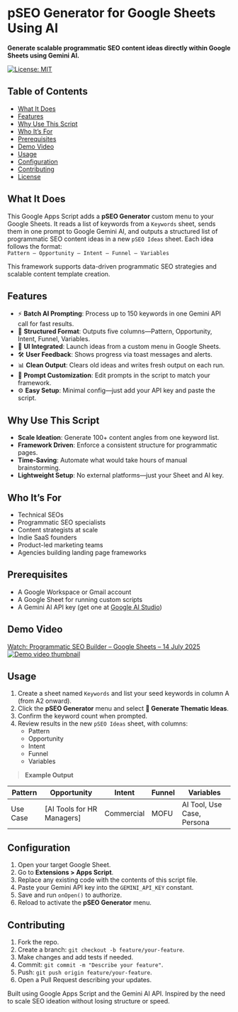 # pSEO Generator for Google Sheets Using AI

**Generate scalable programmatic SEO content ideas directly within Google Sheets using Gemini AI.**

[![License: MIT](https://img.shields.io/badge/License-MIT-blue.svg)](LICENSE)

## Table of Contents

- [What It Does](#what-it-does)  
- [Features](#features)  
- [Why Use This Script](#why-use-this-script)  
- [Who It’s For](#who-its-for)  
- [Prerequisites](#prerequisites)  
- [Demo Video](#demo-video)  
- [Usage](#usage)  
- [Configuration](#configuration)  
- [Contributing](#contributing)  
- [License](#license)  

## What It Does

This Google Apps Script adds a **pSEO Generator** custom menu to your Google Sheets. It reads a list of keywords from a `Keywords` sheet, sends them in one prompt to Google Gemini AI, and outputs a structured list of programmatic SEO content ideas in a new `pSEO Ideas` sheet. Each idea follows the format:  
`Pattern – Opportunity – Intent – Funnel – Variables` 

This framework supports data-driven programmatic SEO strategies and scalable content template creation.

## Features

- ⚡️ **Batch AI Prompting**: Process up to 150 keywords in one Gemini API call for fast results.  
- 📐 **Structured Format**: Outputs five columns—Pattern, Opportunity, Intent, Funnel, Variables.  
- 📣 **UI Integrated**: Launch ideas from a custom menu in Google Sheets.  
- 🛠 **User Feedback**: Shows progress via toast messages and alerts.  
- 📊 **Clean Output**: Clears old ideas and writes fresh output on each run.  
- 🧠 **Prompt Customization**: Edit prompts in the script to match your framework.  
- ⚙️ **Easy Setup**: Minimal config—just add your API key and paste the script.

## Why Use This Script

- **Scale Ideation**: Generate 100+ content angles from one keyword list.  
- **Framework Driven**: Enforce a consistent structure for programmatic pages.  
- **Time-Saving**: Automate what would take hours of manual brainstorming.  
- **Lightweight Setup**: No external platforms—just your Sheet and AI key.

## Who It’s For

- Technical SEOs  
- Programmatic SEO specialists  
- Content strategists at scale  
- Indie SaaS founders  
- Product-led marketing teams  
- Agencies building landing page frameworks

## Prerequisites

- A Google Workspace or Gmail account  
- A Google Sheet for running custom scripts  
- A Gemini AI API key (get one at [Google AI Studio](https://makersuite.google.com/app/apikey))

## Demo Video

<div>
  <a href="https://www.loom.com/share/485c10411b1d4a619570ebe2e3302047">
    Watch: Programmatic SEO Builder – Google Sheets – 14 July 2025
  </a>
  <br>
  <a href="https://www.loom.com/share/485c10411b1d4a619570ebe2e3302047">
    <img style="max-width:300px;" src="https://cdn.loom.com/sessions/thumbnails/485c10411b1d4a619570ebe2e3302047-e43efe207d1b1b30-full-play.gif" alt="Demo video thumbnail">
  </a>
</div>

## Usage

1. Create a sheet named `Keywords` and list your seed keywords in column A (from A2 onward).  
2. Click the **pSEO Generator** menu and select **🚀 Generate Thematic Ideas**.  
3. Confirm the keyword count when prompted.  
4. Review results in the new `pSEO Ideas` sheet, with columns:  
   - Pattern  
   - Opportunity  
   - Intent  
   - Funnel  
   - Variables  

> **Example Output**

| Pattern  | Opportunity                   | Intent     | Funnel | Variables                     |
|----------|-------------------------------|------------|--------|-------------------------------|
| Use Case | [AI Tools for HR Managers]    | Commercial | MOFU   | AI Tool, Use Case, Persona    |

## Configuration

1. Open your target Google Sheet.  
2. Go to **Extensions > Apps Script**.  
3. Replace any existing code with the contents of this script file.  
4. Paste your Gemini API key into the `GEMINI_API_KEY` constant.  
5. Save and run `onOpen()` to authorize.  
6. Reload to activate the **pSEO Generator** menu.

## Contributing

1. Fork the repo.  
2. Create a branch: `git checkout -b feature/your-feature`.  
3. Make changes and add tests if needed.  
4. Commit: `git commit -m "Describe your feature"`.  
5. Push: `git push origin feature/your-feature`.  
6. Open a Pull Request describing your updates.

Built using Google Apps Script and the Gemini AI API. Inspired by the need to scale SEO ideation without losing structure or speed.  
